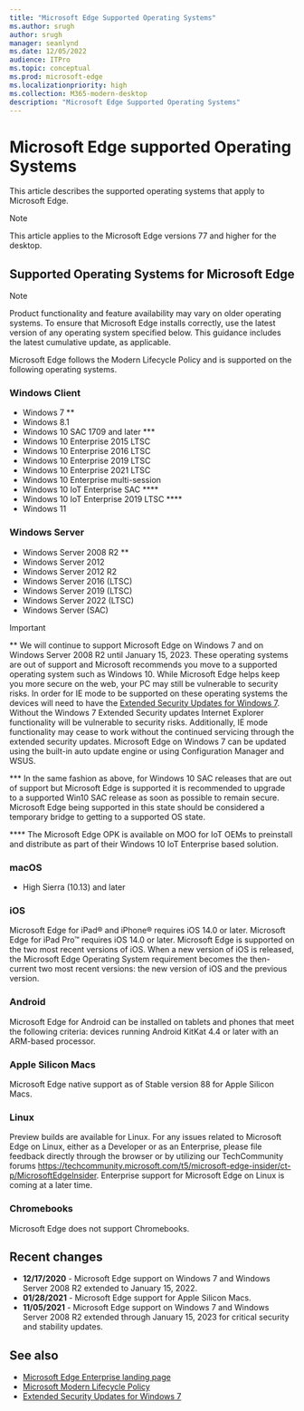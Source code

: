 ```yaml
---
title: "Microsoft Edge Supported Operating Systems"
ms.author: srugh
author: srugh
manager: seanlynd
ms.date: 12/05/2022
audience: ITPro
ms.topic: conceptual
ms.prod: microsoft-edge
ms.localizationpriority: high
ms.collection: M365-modern-desktop
description: "Microsoft Edge Supported Operating Systems"
---
```


# Microsoft Edge supported Operating Systems

This article describes the supported operating systems that apply to Microsoft Edge.

> [!NOTE]
> This article applies to the Microsoft Edge versions 77 and higher for the desktop.

## Supported Operating Systems for Microsoft Edge

> [!NOTE]
> Product functionality and feature availability may vary on older operating systems. To ensure that Microsoft Edge installs correctly, use the latest version of any operating system specified below. This guidance includes the latest cumulative update, as applicable.

Microsoft Edge follows the Modern Lifecycle Policy and is supported on the following operating systems.

### Windows Client

- Windows 7 **
- Windows 8.1
- Windows 10 SAC 1709 and later ***
- Windows 10 Enterprise 2015 LTSC
- Windows 10 Enterprise 2016 LTSC
- Windows 10 Enterprise 2019 LTSC
- Windows 10 Enterprise 2021 LTSC 
- Windows 10 Enterprise multi-session
- Windows 10 IoT Enterprise SAC ****
- Windows 10 IoT Enterprise 2019 LTSC ****
- Windows 11

### Windows Server

- Windows Server 2008 R2 **
- Windows Server 2012
- Windows Server 2012 R2
- Windows Server 2016 (LTSC)
- Windows Server 2019 (LTSC)
- Windows Server 2022 (LTSC)
- Windows Server (SAC)

> [!IMPORTANT]
> ** We will continue to support Microsoft Edge on Windows 7 and on Windows Server 2008 R2 until January 15, 2023. These operating systems are out of support and Microsoft recommends you move to a supported operating system such as Windows 10. While Microsoft Edge helps keep you more secure on the web, your PC may still be vulnerable to security risks. In order for IE mode to be supported on these operating systems the devices will need to have the [Extended Security Updates for Windows 7](https://support.microsoft.com/help/4527878/faq-about-extended-security-updates-for-windows-7). Without the Windows 7 Extended Security updates Internet Explorer functionality will be vulnerable to security risks. Additionally, IE mode functionality may cease to work without the continued servicing through the extended security updates. Microsoft Edge on Windows 7 can be updated using the built-in auto update engine or using Configuration Manager and WSUS.
>
> *** In the same fashion as above, for Windows 10 SAC releases that are out of support but Microsoft Edge is supported it is recommended to upgrade to a supported Win10 SAC release as soon as possible to remain secure. Microsoft Edge being supported in this state should be considered a temporary bridge to getting to a supported OS state.
>
> **** The Microsoft Edge OPK is available on MOO for IoT OEMs to preinstall and distribute as part of their Windows 10 IoT Enterprise based solution.

### macOS

- High Sierra (10.13) and later

### iOS

Microsoft Edge for iPad&reg; and iPhone&reg; requires iOS 14.0 or later. Microsoft Edge for iPad Pro&trade; requires iOS 14.0 or later. Microsoft Edge is supported on the two most recent versions of iOS. When a new version of iOS is released, the Microsoft Edge Operating System requirement becomes the then-current two most recent versions: the new version of iOS and the previous version.

### Android

Microsoft Edge for Android can be installed on tablets and phones that meet the following criteria: devices running Android KitKat 4.4 or later with an ARM-based processor.

### Apple Silicon Macs

Microsoft Edge native support as of Stable version 88 for Apple Silicon Macs.

### Linux

Preview builds are available for Linux. For any issues related to Microsoft Edge on Linux, either as a Developer or as an Enterprise, please file feedback directly through the browser or by utilizing our TechCommunity forums https://techcommunity.microsoft.com/t5/microsoft-edge-insider/ct-p/MicrosoftEdgeInsider. Enterprise support for Microsoft Edge on Linux is coming at a later time.

### Chromebooks

Microsoft Edge does not support Chromebooks.

## Recent changes

- **12/17/2020** - Microsoft Edge support on Windows 7 and Windows Server 2008 R2 extended to January 15, 2022.
- **01/28/2021** - Microsoft Edge support for Apple Silicon Macs.
- **11/05/2021** - Microsoft Edge support on Windows 7 and Windows Server 2008 R2 extended through January 15, 2023 for critical security and stability updates.

## See also

- [Microsoft Edge Enterprise landing page](https://aka.ms/EdgeEnterprise)
- [Microsoft Modern Lifecycle Policy](https://support.microsoft.com/help/30881/modern-lifecycle-policy)
- [Extended Security Updates for Windows 7](https://support.microsoft.com/help/4527878/faq-about-extended-security-updates-for-windows-7)
